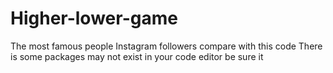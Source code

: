 # Higher-lower-game
The most famous people Instagram followers compare with this code
There is some packages may not exist in your code editor be sure it
